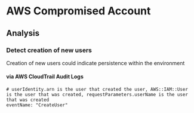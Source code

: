 # AWS Compromised Account

## Analysis

### Detect creation of new users

Creation of new users could indicate persistence within the environment

#### via AWS CloudTrail Audit Logs

```
# userIdentity.arn is the user that created the user, AWS::IAM::User is the user that was created, requestParameters.userName is the user that was created
eventName: "CreateUser"
```
